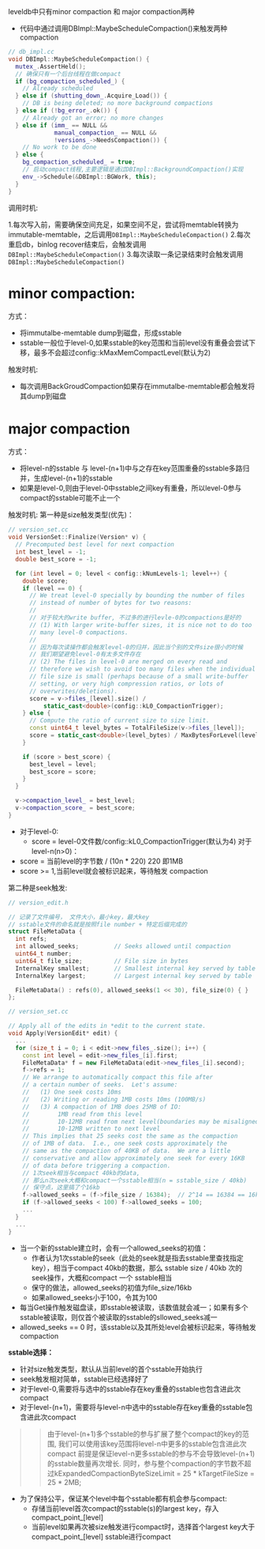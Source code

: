 leveldb中只有minor compaction 和 major compaction两种
* 代码中通过调用DBImpl::MaybeScheduleCompaction()来触发两种compaction
```c++
// db_impl.cc
void DBImpl::MaybeScheduleCompaction() {
  mutex_.AssertHeld();
  // 确保只有一个后台线程在做compact
  if (bg_compaction_scheduled_) {
    // Already scheduled
  } else if (shutting_down_.Acquire_Load()) {
    // DB is being deleted; no more background compactions
  } else if (!bg_error_.ok()) {
    // Already got an error; no more changes
  } else if (imm_ == NULL &&
             manual_compaction_ == NULL &&
             !versions_->NeedsCompaction()) {
    // No work to be done
  } else {
    bg_compaction_scheduled_ = true;
    // 启动compact线程,主要逻辑是通过DBImpl::BackgroundCompaction()实现
    env_->Schedule(&DBImpl::BGWork, this);
  }
}
```
调用时机:

1.每次写入前，需要确保空间充足，如果空间不足，尝试将memtable转换为immutable-memtable，之后调用`DBImpl::MaybeScheduleCompaction()`
2.每次重启db，binlog recover结束后，会触发调用`DBImpl::MaybeScheduleCompaction()`
3.每次读取一条记录结束时会触发调用`DBImpl::MaybeScheduleCompaction()`

minor compaction:
===
方式：
* 将immutalbe-memtable dump到磁盘，形成sstable
* sstable一般位于level-0,如果sstable的key范围和当前level没有重叠会尝试下移，最多不会超过config::kMaxMemCompactLevel(默认为2)

触发时机:
* 每次调用BackGroudCompaction如果存在immutalbe-memtable都会触发将其dump到磁盘

major compaction
===
方式：
* 将level-n的sstable 与 level-(n+1)中与之存在key范围重叠的sstable多路归并，生成level-(n+1)的sstable
* 如果是level-0,则由于level-0中sstable之间key有重叠，所以level-0参与compact的sstable可能不止一个

触发时机:
第一种是size触发类型(优先)：
```c++
// version_set.cc
void VersionSet::Finalize(Version* v) {
  // Precomputed best level for next compaction
  int best_level = -1;
  double best_score = -1;

  for (int level = 0; level < config::kNumLevels-1; level++) {
    double score;
    if (level == 0) {
      // We treat level-0 specially by bounding the number of files
      // instead of number of bytes for two reasons:
      //
      // 对于较大的write buffer, 不过多的进行levle-0的compactions是好的
      // (1) With larger write-buffer sizes, it is nice not to do too
      // many level-0 compactions.
      //
      // 因为每次读操作都会触发level-0的归并，因此当个别的文件size很小的时候
      // 我们期望避免level-0有太多文件存在
      // (2) The files in level-0 are merged on every read and
      // therefore we wish to avoid too many files when the individual
      // file size is small (perhaps because of a small write-buffer
      // setting, or very high compression ratios, or lots of
      // overwrites/deletions).
      score = v->files_[level].size() /
          static_cast<double>(config::kL0_CompactionTrigger);
    } else {
      // Compute the ratio of current size to size limit.
      const uint64_t level_bytes = TotalFileSize(v->files_[level]);
      score = static_cast<double>(level_bytes) / MaxBytesForLevel(level);
    }

    if (score > best_score) {
      best_level = level;
      best_score = score;
    }
  }

  v->compaction_level_ = best_level;
  v->compaction_score_ = best_score;
}
```
* 对于level-0:
  - score = level-0文件数/config::kL0_CompactionTrigger(默认为4)
对于level-n(n>0)：
* score = 当前level的字节数 / (10n * 220) 220 即1MB
* score >= 1,当前level就会被标识起来，等待触发 compaction

第二种是seek触发:
```c++
// version_edit.h

// 记录了文件编号， 文件大小，最小key，最大key
// sstable文件的命名就是按照file number + 特定后缀完成的
struct FileMetaData {
  int refs;
  int allowed_seeks;          // Seeks allowed until compaction
  uint64_t number;
  uint64_t file_size;         // File size in bytes
  InternalKey smallest;       // Smallest internal key served by table
  InternalKey largest;        // Largest internal key served by table

  FileMetaData() : refs(0), allowed_seeks(1 << 30), file_size(0) { }
};

// version_set.cc

// Apply all of the edits in *edit to the current state.
void Apply(VersionEdit* edit) {
  ...
  for (size_t i = 0; i < edit->new_files_.size(); i++) {
    const int level = edit->new_files_[i].first;
    FileMetaData* f = new FileMetaData(edit->new_files_[i].second);
    f->refs = 1;
    // We arrange to automatically compact this file after
    // a certain number of seeks.  Let's assume:
    //   (1) One seek costs 10ms
    //   (2) Writing or reading 1MB costs 10ms (100MB/s)
    //   (3) A compaction of 1MB does 25MB of IO:
    //        1MB read from this level
    //        10-12MB read from next level(boundaries may be misaligned)
    //        10-12MB written to next level
    // This implies that 25 seeks cost the same as the compaction
    // of 1MB of data.  I.e., one seek costs approximately the
    // same as the compaction of 40KB of data.  We are a little
    // conservative and allow approximately one seek for every 16KB
    // of data before triggering a compaction.
    // 1次seek相当与compact 40kb的data,
    // 那么n次seek大概和compact一个sstable相当(n = sstable_size / 40kb)
    // 保守点，这里搞了个16kb
    f->allowed_seeks = (f->file_size / 16384);  // 2^14 == 16384 == 16kb
    if (f->allowed_seeks < 100) f->allowed_seeks = 100;
    ...
  }
  ...
}
```
* 当一个新的sstable建立时，会有一个allowed_seeks的初值：
    - 作者认为1次sstable的seek（此处的seek就是指去sstable里查找指定key），相当于compact 40kb的数据，那么 sstable size / 40kb 次的seek操作，大概和compact 一个 sstable相当
    - 保守的做法，allowed_seeks的初值为file_size/16kb
    - 如果allowed_seeks小于100，令其为100
* 每当Get操作触发磁盘读，即sstable被读取，该数值就会减一；如果有多个sstable被读取，则仅首个被读取的sstable的sllowed_seeks减一
* allowed_seeks == 0 时，该sstable以及其所处level会被标识起来，等待触发 compaction

**sstable选择：**
* 针对size触发类型，默认从当前level的首个sstable开始执行
* seek触发相对简单，sstable已经选择好了
* 对于level-0,需要将与选中的sstable存在key重叠的sstable也包含进此次compact
* 对于level-(n+1)，需要将与level-n中选中的sstable存在key重叠的sstable包含进此次compact
>>
>> 由于level-(n+1)多个sstable的参与扩展了整个compact的key的范围, 我们可以使用该key范围将level-n中更多的sstable包含进此次compact 前提是保证level-n更多sstable的参与不会导致level-(n+1)的sstable数量再次增长. 同时，参与整个compaction的字节数不超过kExpandedCompactionByteSizeLimit = 25 * kTargetFileSize = 25 * 2MB;

* 为了保持公平，保证某个level中每个sstable都有机会参与compact:
    - 存储当前level首次compact的sstable(s)的largest key，存入compact_point_[level]
    - 当前level如果再次被size触发进行compact时，选择首个largest key大于compact_point_[level] sstable进行compact
